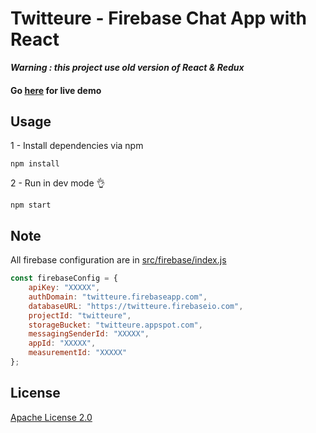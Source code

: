 # Twitteure - Firebase Chat App with React
**_Warning : this project use old version of React & Redux_**

#### Go [here](https://twitteure.firebaseapp.com/) for live demo

## Usage
1 - Install dependencies via npm
```shell
npm install
```
2 - Run in dev mode 👌
```shell
npm start
```

## Note
All firebase configuration are in [src/firebase/index.js](src/firebase/index.js#L5)
```js
const firebaseConfig = {
    apiKey: "XXXXX",
    authDomain: "twitteure.firebaseapp.com",
    databaseURL: "https://twitteure.firebaseio.com",
    projectId: "twitteure",
    storageBucket: "twitteure.appspot.com",
	messagingSenderId: "XXXXX",
	appId: "XXXXX",
    measurementId: "XXXXX"
};
```

## License
[Apache License 2.0](https://choosealicense.com/licenses/apache-2.0/)
